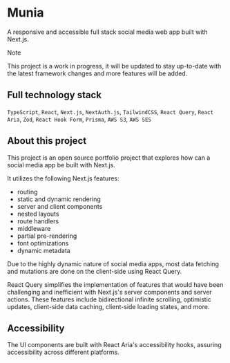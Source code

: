 # Munia

A responsive and accessible full stack social media web app built with Next.js.

> [!NOTE]  
> This project is a work in progress, it will be updated to stay up-to-date with the latest framework changes and more features will be added.

## Full technology stack

`TypeScript`, `React`, `Next.js`, `NextAuth.js`, `TailwindCSS`, `React Query`, `React Aria`, `Zod`, `React Hook Form`, `Prisma`, `AWS S3`, `AWS SES`

## About this project

This project is an open source portfolio project that explores how can a social media app be built with Next.js.

It utilizes the following Next.js features:

- routing
- static and dynamic rendering
- server and client components
- nested layouts
- route handlers
- middleware
- partial pre-rendering
- font optimizations
- dynamic metadata

Due to the highly dynamic nature of social media apps, most data fetching and mutations are done on the client-side using React Query.

React Query simplifies the implementation of features that would have been challenging and inefficient with Next.js's server components and server actions. These features include bidirectional infinite scrolling, optimistic updates, client-side data caching, client-side loading states, and more.

## Accessibility

The UI components are built with React Aria's accessibility hooks, assuring accessibility across different platforms.
